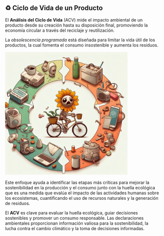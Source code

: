 ## ♻️ Ciclo de Vida de un Producto

El **Análisis del Ciclo de Vida** (ACV) mide el impacto ambiental de un producto desde su creación hasta su disposición final, promoviendo la economía circular a través del reciclaje y reutilización.

La *obsolescencia programada* está diseñada para limitar la vida útil de los productos, la cual fomenta el consumo insostenible y aumenta los residuos.

  <img src="img/ciclo.png" alt="ciclo" width="400" height="400">

Este enfoque ayuda a identificar las etapas más críticas para mejorar la sostenibilidad en la producción y el consumo junto con la huella ecológica que es una medida que evalúa el impacto de las actividades humanas sobre los ecosistemas, cuantificando el uso de recursos naturales y la generación de residuos. 

El **ACV** es clave para evaluar la huella ecológica, guiar decisiones sostenibles y promover un consumo responsable. Las declaraciones ambientales proporcionan información valiosa para la sostenibilidad, la lucha contra el cambio climático y la toma de decisiones informadas.
